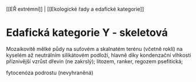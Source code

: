 [[EŘ extrémní]] | [[Ekologické řady a edafické kategorie]]

# Edafická kategorie Y - skeletová

Mozaikovitě mělké půdy na suťovém a skalnatém terénu (včetně roklí) na kyselém až neutrálním silikátovém podloží, hlavně díky kondenzační vlhkosti příznivější vzrůst dřevin (ne zakrslý); litozem, ranker, regozem psefitická; 

fytocenóza podrostu (nevyhraněná)



